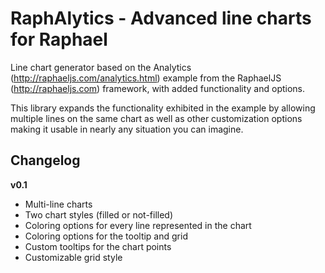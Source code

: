 RaphAlytics - Advanced line charts for Raphael
=========

Line chart generator based on the Analytics (http://raphaeljs.com/analytics.html) example 
from the RaphaelJS (http://raphaeljs.com) framework, with added functionality and options.

This library expands the functionality exhibited in the example by allowing multiple
lines on the same chart as well as other customization options making it usable in
nearly any situation you can imagine.

Changelog
---------

**v0.1**

* Multi-line charts
* Two chart styles (filled or not-filled)
* Coloring options for every line represented in the chart
* Coloring options for the tooltip and grid
* Custom tooltips for the chart points
* Customizable grid style
